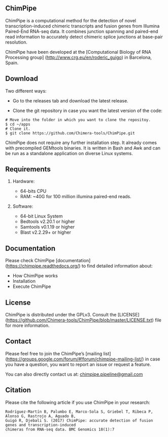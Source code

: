 ## ChimPipe

ChimPipe is a computational method for the detection of novel transcription-induced chimeric transcripts and fusion genes from Illumina Paired-End RNA-seq data. It combines junction spanning and paired-end read information to accurately detect chimeric splice junctions at base-pair resolution. 

ChimPipe have been developed at the [Computational Biology of RNA Processing group] (http://www.crg.eu/en/roderic_guigo) in Barcelona, Spain.

## Download 
Two different ways:

* Go to the releases tab and download the latest release. 

* Clone the git repository in case you want the latest version of the code:

```
# Move into the folder in which you want to clone the repositoy.
$ cd ~/apps
# Clone it.
$ git clone https://github.com/Chimera-tools/ChimPipe.git
```

ChimPipe does not require any further installation step. It already comes with precompiled GEMtools binaries. It is written in Bash and Awk and can be run as a standalone application on diverse Linux systems. 

## Requirements

1. Hardware:

    * 64-bits CPU
    * RAM: ~40G for 100 million illumina paired-end reads.

2. Software:

    * 64-bit Linux System
    * Bedtools v2.20.1 or higher
    * Samtools v0.1.19 or higher
    * Blast v2.2.29+ or higher 

## Documentation
Please check ChimPipe [documentation] (https://chimpipe.readthedocs.org/) to find detailed information about:

* How ChimPipe works
* Installation
* Execute ChimPipe

## License
ChimPipe is distributed under the GPLv3. Consult the [LICENSE] (https://github.com/Chimera-tools/ChimPipe/blob/master/LICENSE.txt) file for more information.

## Contact
Please feel free to join the ChimPipe’s [mailing list] (https://groups.google.com/forum/#!forum/chimpipe-mailing-list/) in case you have a question, you want to report an issue or request a feature.

You can also directly contact us at: chimpipe.pipeline@gmail.com


## Citation

Please cite the following article if you use ChimPipe in your research:

```
Rodríguez-Martín B, Palumbo E, Marco-Sola S, Griebel T, Ribeca P, Alonso G, Rastrojo A, Aguado B, 
Guigó R, Djebali S. (2017) ChimPipe: accurate detection of fusion genes and transcription-induced 
chimeras from RNA-seq data. BMC Genomics 18(1):7
```


